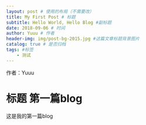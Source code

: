```yaml
--- 
layout: post # 使用的布局（不需要改） 
title: My First Post # 标题 
subtitle: Hello World, Hello Blog #副标题 
date: 2018-09-06 # 时间 
author: Yuuu # 作者 
header-img: img/post-bg-2015.jpg #这篇文章标题背景图片 
catalog: true # 是否归档 
tags: #标签 
    - 测试 
---
```



作者：Yuuu
# 标题 第一篇blog
这是我的第一篇blog
